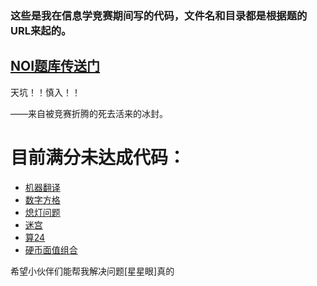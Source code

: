 
### 这些是我在信息学竞赛期间写的代码，文件名和目录都是根据题的URL来起的。

## [NOI题库传送门](http://noi.openjudge.cn/)

天坑！！慎入！！

——来自被竞赛折腾的死去活来的冰封。

# 目前满分未达成代码：

+ [机器翻译](https://github.com/ice1000/NOI-codes/blob/master/ch0112/07.cpp)
+ [数字方格](https://github.com/ice1000/NOI-codes/blob/master/ch0201/1749.cpp)
+ [熄灯问题](https://github.com/ice1000/NOI-codes/blob/master/ch0201/1813.cpp)
+ [迷宫](https://github.com/ice1000/NOI-codes/blob/master/ch0205/1792.cpp)
+ [算24](https://github.com/ice1000/NOI-codes/blob/master/ch0205/1798.cpp)
+ [硬币面值组合](https://github.com/ice1000/NOI-codes/blob/master/ch0201/7621.cpp)

希望小伙伴们能帮我解决问题[星星眼]真的
